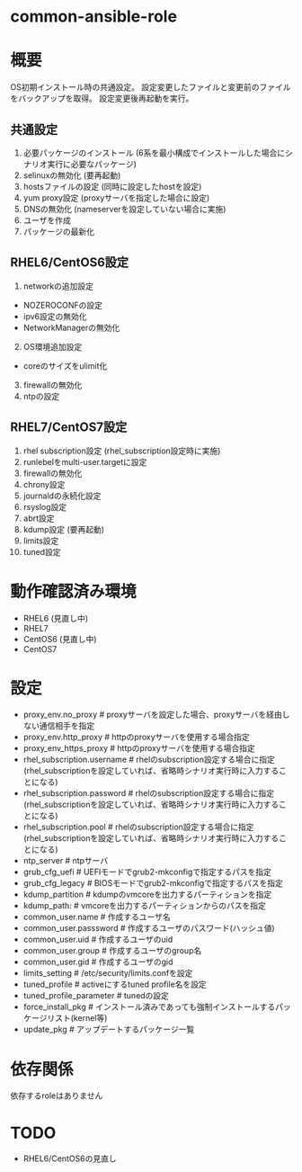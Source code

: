 common-ansible-role
============================================================

# 概要

OS初期インストール時の共通設定。
設定変更したファイルと変更前のファイルをバックアップを取得。
設定変更後再起動を実行。

## 共通設定

1. 必要パッケージのインストール (6系を最小構成でインストールした場合にシナリオ実行に必要なパッケージ)
2. selinuxの無効化 (要再起動)
3. hostsファイルの設定 (同時に設定したhostを設定)
4. yum proxy設定 (proxyサーバを指定した場合に設定)
5. DNSの無効化 (nameserverを設定していない場合に実施)
6. ユーザを作成
7. パッケージの最新化

## RHEL6/CentOS6設定

1. networkの追加設定
  - NOZEROCONFの設定
  - ipv6設定の無効化
  - NetworkManagerの無効化
2. OS環境追加設定
  - coreのサイズをulimit化
3. firewallの無効化
4. ntpの設定

## RHEL7/CentOS7設定

1. rhel subscription設定 (rhel_subscription設定時に実施)
2. runlebelをmulti-user.targetに設定
3. firewallの無効化
4. chrony設定
5. journaldの永続化設定
6. rsyslog設定
7. abrt設定
8. kdump設定 (要再起動)
9. limits設定
10. tuned設定

# 動作確認済み環境

- RHEL6 (見直し中)
- RHEL7
- CentOS6 (見直し中)
- CentOS7

# 設定

- proxy_env.no_proxy         # proxyサーバを設定した場合、proxyサーバを経由しない通信相手を指定
- proxy_env.http_proxy       # httpのproxyサーバを使用する場合指定
- proxy_env_https_proxy      # httpのproxyサーバを使用する場合指定
- rhel_subscription.username # rhelのsubscription設定する場合に指定 (rhel_subscriptionを設定していれば、省略時シナリオ実行時に入力することになる)
- rhel_subscription.password # rhelのsubscription設定する場合に指定 (rhel_subscriptionを設定していれば、省略時シナリオ実行時に入力することになる)
- rhel_subscription.pool     # rhelのsubscription設定する場合に指定 (rhel_subscriptionを設定していれば、省略時シナリオ実行時に入力することになる)
- ntp_server                 # ntpサーバ
- grub_cfg_uefi              # UEFIモードでgrub2-mkconfigで指定するパスを指定
- grub_cfg_legacy            # BIOSモードでgrub2-mkconfigで指定するパスを指定
- kdump_partition            # kdumpのvmcoreを出力するパーティションを指定
- kdump_path:                # vmcoreを出力するパーティションからのパスを指定
- common_user.name           # 作成するユーザ名
- common_user.passsword      # 作成するユーザのパスワード(ハッシュ値)
- common_user.uid            # 作成するユーザのuid
- common_user.group          # 作成するユーザのgroup名
- common_user.gid            # 作成するユーザのgid
- limits_setting             # /etc/security/limits.confを設定
- tuned_profile              # activeにするtuned profile名を設定
- tuned_profile_parameter    # tunedの設定
- force_install_pkg          # インストール済みであっても強制インストールするパッケージリスト(kernel等)
- update_pkg                 # アップデートするパッケージ一覧

# 依存関係

依存するroleはありません

# TODO

  - RHEL6/CentOS6の見直し
